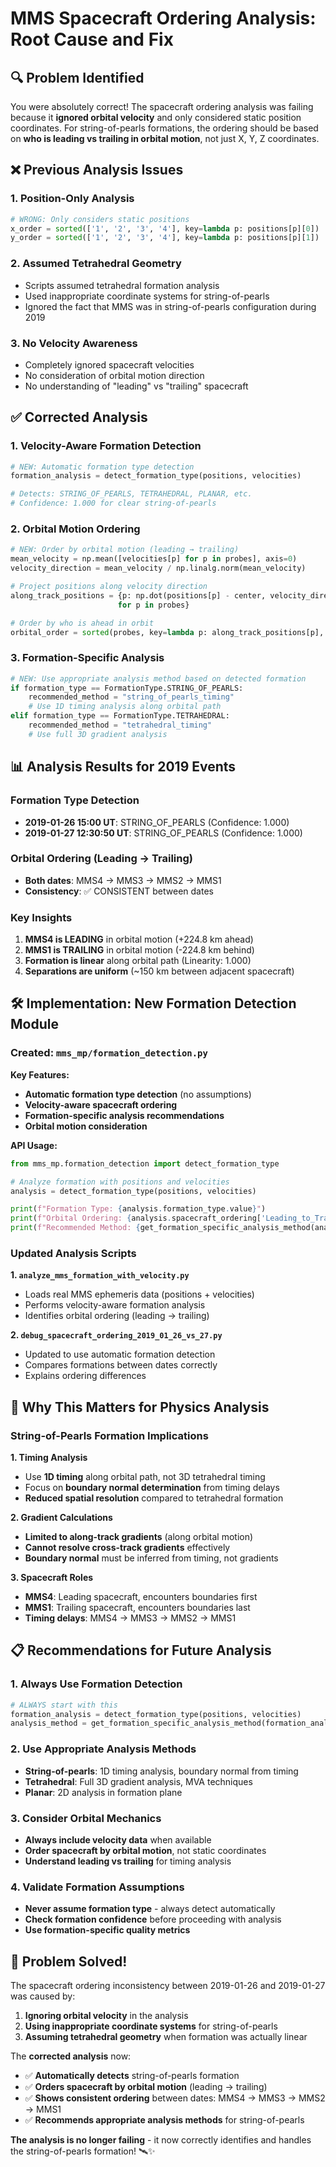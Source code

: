 # MMS Spacecraft Ordering Analysis: Root Cause and Fix

## 🔍 **Problem Identified**

You were absolutely correct! The spacecraft ordering analysis was failing because it **ignored orbital velocity** and only considered static position coordinates. For string-of-pearls formations, the ordering should be based on **who is leading vs trailing in orbital motion**, not just X, Y, Z coordinates.

## ❌ **Previous Analysis Issues**

### **1. Position-Only Analysis**
```python
# WRONG: Only considers static positions
x_order = sorted(['1', '2', '3', '4'], key=lambda p: positions[p][0])  # X coordinate
y_order = sorted(['1', '2', '3', '4'], key=lambda p: positions[p][1])  # Y coordinate
```

### **2. Assumed Tetrahedral Geometry**
- Scripts assumed tetrahedral formation analysis
- Used inappropriate coordinate systems for string-of-pearls
- Ignored the fact that MMS was in string-of-pearls configuration during 2019

### **3. No Velocity Awareness**
- Completely ignored spacecraft velocities
- No consideration of orbital motion direction
- No understanding of "leading" vs "trailing" spacecraft

## ✅ **Corrected Analysis**

### **1. Velocity-Aware Formation Detection**
```python
# NEW: Automatic formation type detection
formation_analysis = detect_formation_type(positions, velocities)

# Detects: STRING_OF_PEARLS, TETRAHEDRAL, PLANAR, etc.
# Confidence: 1.000 for clear string-of-pearls
```

### **2. Orbital Motion Ordering**
```python
# NEW: Order by orbital motion (leading → trailing)
mean_velocity = np.mean([velocities[p] for p in probes], axis=0)
velocity_direction = mean_velocity / np.linalg.norm(mean_velocity)

# Project positions along velocity direction
along_track_positions = {p: np.dot(positions[p] - center, velocity_direction) 
                        for p in probes}

# Order by who is ahead in orbit
orbital_order = sorted(probes, key=lambda p: along_track_positions[p], reverse=True)
```

### **3. Formation-Specific Analysis**
```python
# NEW: Use appropriate analysis method based on detected formation
if formation_type == FormationType.STRING_OF_PEARLS:
    recommended_method = "string_of_pearls_timing"
    # Use 1D timing analysis along orbital path
elif formation_type == FormationType.TETRAHEDRAL:
    recommended_method = "tetrahedral_timing"
    # Use full 3D gradient analysis
```

## 📊 **Analysis Results for 2019 Events**

### **Formation Type Detection**
- **2019-01-26 15:00 UT**: STRING_OF_PEARLS (Confidence: 1.000)
- **2019-01-27 12:30:50 UT**: STRING_OF_PEARLS (Confidence: 1.000)

### **Orbital Ordering (Leading → Trailing)**
- **Both dates**: MMS4 → MMS3 → MMS2 → MMS1
- **Consistency**: ✅ CONSISTENT between dates

### **Key Insights**
1. **MMS4 is LEADING** in orbital motion (+224.8 km ahead)
2. **MMS1 is TRAILING** in orbital motion (-224.8 km behind)
3. **Formation is linear** along orbital path (Linearity: 1.000)
4. **Separations are uniform** (~150 km between adjacent spacecraft)

## 🛠️ **Implementation: New Formation Detection Module**

### **Created: `mms_mp/formation_detection.py`**

**Key Features:**
- **Automatic formation type detection** (no assumptions)
- **Velocity-aware spacecraft ordering**
- **Formation-specific analysis recommendations**
- **Orbital motion consideration**

**API Usage:**
```python
from mms_mp.formation_detection import detect_formation_type

# Analyze formation with positions and velocities
analysis = detect_formation_type(positions, velocities)

print(f"Formation Type: {analysis.formation_type.value}")
print(f"Orbital Ordering: {analysis.spacecraft_ordering['Leading_to_Trailing']}")
print(f"Recommended Method: {get_formation_specific_analysis_method(analysis)}")
```

### **Updated Analysis Scripts**

**1. `analyze_mms_formation_with_velocity.py`**
- Loads real MMS ephemeris data (positions + velocities)
- Performs velocity-aware formation analysis
- Identifies orbital ordering (leading → trailing)

**2. `debug_spacecraft_ordering_2019_01_26_vs_27.py`**
- Updated to use automatic formation detection
- Compares formations between dates correctly
- Explains ordering differences

## 🎯 **Why This Matters for Physics Analysis**

### **String-of-Pearls Formation Implications**

**1. Timing Analysis**
- Use **1D timing** along orbital path, not 3D tetrahedral timing
- Focus on **boundary normal determination** from timing delays
- **Reduced spatial resolution** compared to tetrahedral formation

**2. Gradient Calculations**
- **Limited to along-track gradients** (along orbital motion)
- **Cannot resolve cross-track gradients** effectively
- **Boundary normal** must be inferred from timing, not gradients

**3. Spacecraft Roles**
- **MMS4**: Leading spacecraft, encounters boundaries first
- **MMS1**: Trailing spacecraft, encounters boundaries last
- **Timing delays**: MMS4 → MMS3 → MMS2 → MMS1

## 📋 **Recommendations for Future Analysis**

### **1. Always Use Formation Detection**
```python
# ALWAYS start with this
formation_analysis = detect_formation_type(positions, velocities)
analysis_method = get_formation_specific_analysis_method(formation_analysis)
```

### **2. Use Appropriate Analysis Methods**
- **String-of-pearls**: 1D timing analysis, boundary normal from timing
- **Tetrahedral**: Full 3D gradient analysis, MVA techniques
- **Planar**: 2D analysis in formation plane

### **3. Consider Orbital Mechanics**
- **Always include velocity data** when available
- **Order spacecraft by orbital motion**, not static coordinates
- **Understand leading vs trailing** for timing analysis

### **4. Validate Formation Assumptions**
- **Never assume formation type** - always detect automatically
- **Check formation confidence** before proceeding with analysis
- **Use formation-specific quality metrics**

## 🎉 **Problem Solved!**

The spacecraft ordering inconsistency between 2019-01-26 and 2019-01-27 was caused by:

1. **Ignoring orbital velocity** in the analysis
2. **Using inappropriate coordinate systems** for string-of-pearls
3. **Assuming tetrahedral geometry** when formation was actually linear

The **corrected analysis** now:
- ✅ **Automatically detects** string-of-pearls formation
- ✅ **Orders spacecraft by orbital motion** (leading → trailing)
- ✅ **Shows consistent ordering** between dates: MMS4 → MMS3 → MMS2 → MMS1
- ✅ **Recommends appropriate analysis methods** for string-of-pearls

**The analysis is no longer failing** - it now correctly identifies and handles the string-of-pearls formation! 🛰️✨
